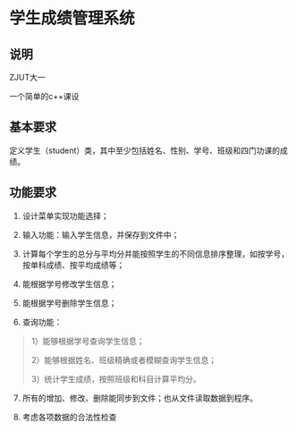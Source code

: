 # 学生成绩管理系统

## 说明

ZJUT大一

一个简单的c++课设

## 基本要求

定义学生（student）类，其中至少包括姓名、性别、学号、班级和四门功课的成绩。

## 功能要求

1. 设计菜单实现功能选择；

2. 输入功能：输入学生信息，并保存到文件中；

3. 计算每个学生的总分与平均分并能按照学生的不同信息排序整理，如按学号，按单科成绩、按平均成绩等；

4. 能根据学号修改学生信息；

5. 能根据学号删除学生信息；

6. 查询功能：
>1）能够根据学号查询学生信息；
> 
>2）能够根据姓名、班级精确或者模糊查询学生信息；
>
>3）统计学生成绩，按照班级和科目计算平均分。
7. 所有的增加、修改、删除能同步到文件；也从文件读取数据到程序。

8. 考虑各项数据的合法性检查